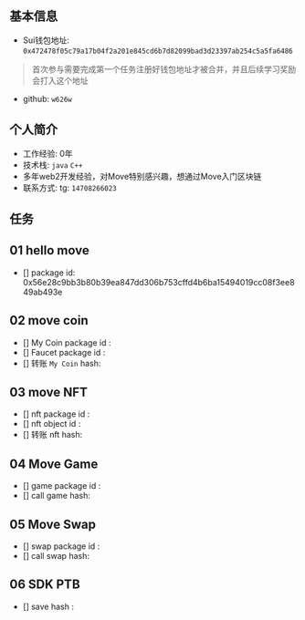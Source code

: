 ## 基本信息
- Sui钱包地址: `0x472478f05c79a17b04f2a201e845cd6b7d82099bad3d23397ab254c5a5fa6486`
> 首次参与需要完成第一个任务注册好钱包地址才被合并，并且后续学习奖励会打入这个地址
- github: `w626w`

## 个人简介
- 工作经验: 0年
- 技术栈: `java` `C++`
- 多年web2开发经验，对Move特别感兴趣，想通过Move入门区块链
- 联系方式: tg: `14708266023` 

## 任务

##   01 hello move  
- [] package id: 0x56e28c9bb3b80b39ea847dd306b753cffd4b6ba15494019cc08f3ee849ab493e

##   02 move coin
- [] My Coin package id : 
- [] Faucet package id : 
- [] 转账 `My Coin` hash:

##   03 move NFT
- [] nft package id :
- [] nft object id : 
- [] 转账 nft  hash:

##   04 Move Game
- [] game package id :
- [] call game hash:

##   05 Move Swap
- [] swap package id :
- [] call swap hash:

##   06 SDK PTB
- [] save hash :
